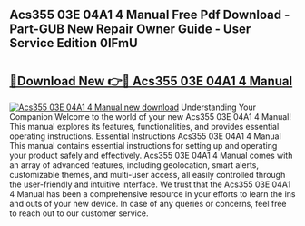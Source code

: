 ## Acs355 03E 04A1 4 Manual Free Pdf Download - Part-GUB New Repair Owner Guide - User Service Edition 0IFmU

# <h2><a href="http://bc22164.oget.top/?id=Acs355+03E+04A1+4+Manual">🔗Download New 👉🔴 Acs355 03E 04A1 4 Manual</a></h2>

[![Acs355 03E 04A1 4 Manual new download](https://i.imgur.com/5g1atiW.png)](http://bc22164.oget.top/?id=Acs355+03E+04A1+4+Manual)
Understanding Your Companion Welcome to the world of your new Acs355 03E 04A1 4 Manual! This manual explores its features, functionalities, and provides essential operating instructions. Essential Instructions Acs355 03E 04A1 4 Manual This manual contains essential instructions for setting up and operating your product safely and effectively. Acs355 03E 04A1 4 Manual comes with an array of advanced features, including geolocation, smart alerts, customizable themes, and multi-user access, all easily controlled through the user-friendly and intuitive interface. We trust that the Acs355 03E 04A1 4 Manual has been a comprehensive resource in your efforts to learn the ins and outs of your new device. In case of any queries or concerns, feel free to reach out to our customer service.
